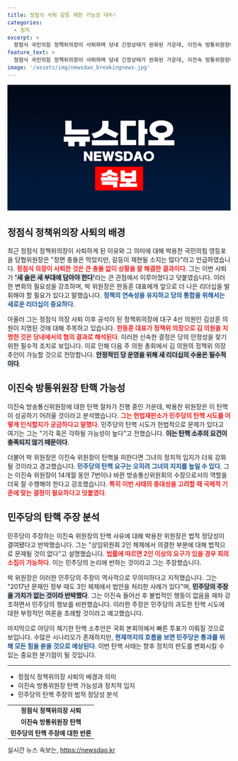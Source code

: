 ```yaml
---
title: 정점식 사퇴 갈등 재현 가능성 대두!
categories:
  - 정치
excerpt: >
  정점식 국민의힘 정책위의장이 사퇴하며 당내 긴장상태가 완화된 가운데, 이진숙 방통위원장에 대한 탄핵 시도가 과연 성공할지 주목받고 있다. 탄핵 인용 가능성은 희박하다는 분석이 지배적이다.
feature_text: >
  정점식 국민의힘 정책위의장이 사퇴하며 당내 긴장상태가 완화된 가운데, 이진숙 방통위원장에 대한 탄핵 시도가 과연 성공할지 주목받고 있다. 탄핵 인용 가능성은 희박하다는 분석이 지배적이다.
image: '/assets/img/newsdao_breakingnews.jpg'
---
```


<p><img src="/assets/img/newsdao_breakingnews.jpg" alt="flaretime 속보" /></p>

<h2 data-ke-size="size26">정점식 정책위의장 사퇴의 배경</h2>

<p data-ke-size="size16">최근 정점식 정책위의장이 사퇴하게 된 이유와 그 의미에 대해 박용찬 국민의힘 영등포을 당협위원장은 "정면 충돌은 막았지만, 갈등이 재현될 소지는 많다"라고 언급하였습니다. <b><span style="color: #ee2323;">정점식 의장이 사퇴한 것은 큰 충돌 없이 상황을 잘 해결한 결과이다</span></b>. 그는 이번 사퇴가 <b><span style="background-color: #21538527;">'새 술은 새 부대에 담아야 한다'</span></b>라는 큰 관점에서 이루어졌다고 덧붙였습니다. 이러한 변화의 필요성을 강조하며, 박 위원장은 한동훈 대표에게 앞으로 더 나은 리더십을 발휘해야 할 필요가 있다고 말했습니다. <b><span style="color: #1a5490;">정책의 연속성을 유지하고 당의 통합을 위해서는 새로운 리더십이 중요하다</span></b>.</p>

<p data-ke-size="size16">아울러 그는 정점식 의장 사퇴 이후 공석이 된 정책위의장에 대구 4선 의원인 김상훈 의원이 지명된 것에 대해 주목하고 있습니다. <b><span style="color: #ee2323;">한동훈 대표가 정책위 의장으로 김 의원을 지명한 것은 당내에서의 협의 결과로 해석된다</span></b>. 이러한 신속한 결정은 당의 안정성을 찾기 위한 필수적 조치로 보입니다. 이로 인해 다음 주 의원 총회에서 김 의원의 정책위 의장 추인이 가능할 것으로 전망합니다. <b><span style="background-color: #21538527;">안정적인 당 운영을 위해 새 리더십의 수용은 필수적이다</span></b>.</p>

<h2 data-ke-size="size26">이진숙 방통위원장 탄핵 가능성</h2>

<p data-ke-size="size16">이진숙 방송통신위원장에 대한 탄핵 절차가 진행 중인 가운데, 박용찬 위원장은 이 탄핵이 성공하기 어려울 것이라고 분석했습니다. <b><span style="color: #ee2323;">그는 헌법재판소가 민주당의 탄핵 시도를 어떻게 인식할지가 궁금하다고 말했다</span></b>. 민주당의 탄핵 시도가 헌법적으로 문제가 있다고 여기는 그는 "기각 혹은 각하될 가능성이 높다"고 전했습니다. <b><span style="background-color: #21538527;">이는 탄핵 소추의 요건이 충족되지 않기 때문이다</span></b>.</p>

<p data-ke-size="size16">더불어 박 위원장은 이진숙 위원장이 탄핵을 피한다면 그녀의 정치적 입지가 더욱 강화될 것이라고 경고했습니다. <b><span style="color: #1a5490;">민주당의 탄핵 요구는 오히려 그녀의 지지를 높일 수 있다</span></b>. 그는 이진숙 위원장이 14개월 동안 7번이나 바뀐 방송통신위원회의 수장으로서의 역할을 더욱 잘 수행해야 한다고 강조했습니다. <b><span style="color: #ee2323;">특히 이번 사태의 중대성을 고려할 때 국제적 기준에 맞는 결정이 필요하다고 덧붙였다</span></b>.</p>

<h2 data-ke-size="size26">민주당의 탄핵 주장 분석</h2>

<p data-ke-size="size16">민주당이 주장하는 이진숙 위원장의 탄핵 사유에 대해 박용찬 위원장은 법적 정당성이 결여됐다고 반박했습니다. 그는 "상임위원회 2인 체제에서 의결한 부분에 대해 법적으로 문제될 것이 없다"고 설명했습니다. <b><span style="color: #ee2323;">법률에 따르면 2인 이상의 요구가 있을 경우 회의 소집이 가능하다</span></b>. 이는 민주당의 논리에 반하는 것이라고 그는 주장했습니다.</p>

<p data-ke-size="size16">박 위원장은 이러한 민주당의 주장이 역사적으로 무의미하다고 지적했습니다. 그는 "2017년 문재인 정부 때도 3인 체제에서 법안을 처리한 사례가 있다"며, <b><span style="background-color: #21538527;">민주당의 주장을 가치가 없는 것이라 반박했다</span></b>. 그는 이진숙 들어선 후 불법적인 행동이 없음을 재차 강조하면서 민주당의 행보를 비판했습니다. 이러한 주장은 민주당의 과도한 탄핵 시도에 대한 부정적인 여론을 초래할 것이라고 예고했습니다.</p>

<p data-ke-size="size16">마지막으로 야당이 제기한 탄핵 소추안은 국회 본회의에서 빠른 투표가 이뤄질 것으로 보입니다. 수많은 시나리오가 존재하지만, <b><span style="color: #1a5490;">현재까지의 흐름을 보면 민주당은 통과를 위해 모든 힘을 쏟을 것으로 예상된다</span></b>. 이번 탄핵 사태는 향후 정치의 판도를 변화시킬 수 있는 중요한 분기점이 될 것입니다.</p>

<hr>

<ul>
  <li>정점식 정책위의장 사퇴의 배경과 의미</li>
  <li>이진숙 방통위원장 탄핵 가능성과 정치적 입지</li>
  <li>민주당의 탄핵 주장의 법적 정당성 분석</li>
</ul>

<table>
  <tr>
    <td style="text-align: center; height: 17px;"><b>정점식 정책위의장 사퇴</b></td>
  </tr>
   <tr>
    <td style="text-align: center; height: 17px;"><b>이진숙 방통위원장 탄핵</b></td>
  </tr>
   <tr>
    <td style="text-align: center; height: 17px;"><b>민주당의 탄핵 주장에 대한 반론</b></td>
  </tr>
</table>
실시간 뉴스 속보는, <a href="https://newsdao.kr" rel="dofollow">https://newsdao.kr</a>


